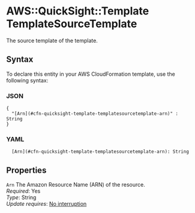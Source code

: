 # AWS::QuickSight::Template TemplateSourceTemplate<a name="aws-properties-quicksight-template-templatesourcetemplate"></a>

The source template of the template\.

## Syntax<a name="aws-properties-quicksight-template-templatesourcetemplate-syntax"></a>

To declare this entity in your AWS CloudFormation template, use the following syntax:

### JSON<a name="aws-properties-quicksight-template-templatesourcetemplate-syntax.json"></a>

```
{
  "[Arn](#cfn-quicksight-template-templatesourcetemplate-arn)" : String
}
```

### YAML<a name="aws-properties-quicksight-template-templatesourcetemplate-syntax.yaml"></a>

```
  [Arn](#cfn-quicksight-template-templatesourcetemplate-arn): String
```

## Properties<a name="aws-properties-quicksight-template-templatesourcetemplate-properties"></a>

`Arn` <a name="cfn-quicksight-template-templatesourcetemplate-arn"></a>
The Amazon Resource Name \(ARN\) of the resource\.  
_Required_: Yes  
_Type_: String  
_Update requires_: [No interruption](https://docs.aws.amazon.com/AWSCloudFormation/latest/UserGuide/using-cfn-updating-stacks-update-behaviors.html#update-no-interrupt)

